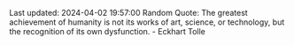 Last updated: 2024-04-02 19:57:00
Random Quote: The greatest achievement of humanity is not its works of art, science, or technology, but the recognition of its own dysfunction. - Eckhart Tolle